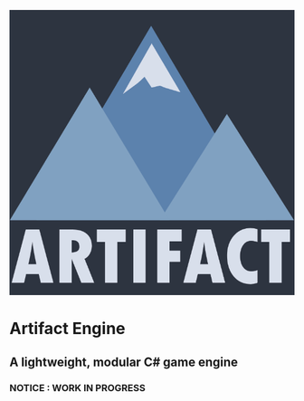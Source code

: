 ![Artifact Engine Logo](https://raw.githubusercontent.com/artifactengine/artifact/main/assets/FullLogo.png)
# Artifact Engine
## A lightweight, modular C# game engine

### NOTICE : WORK IN PROGRESS